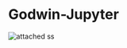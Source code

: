 # Godwin-Jupyter
![attached ss](https://github.com/user-attachments/assets/5a198438-5806-49d0-ab85-ba9b97e3f3f8)
